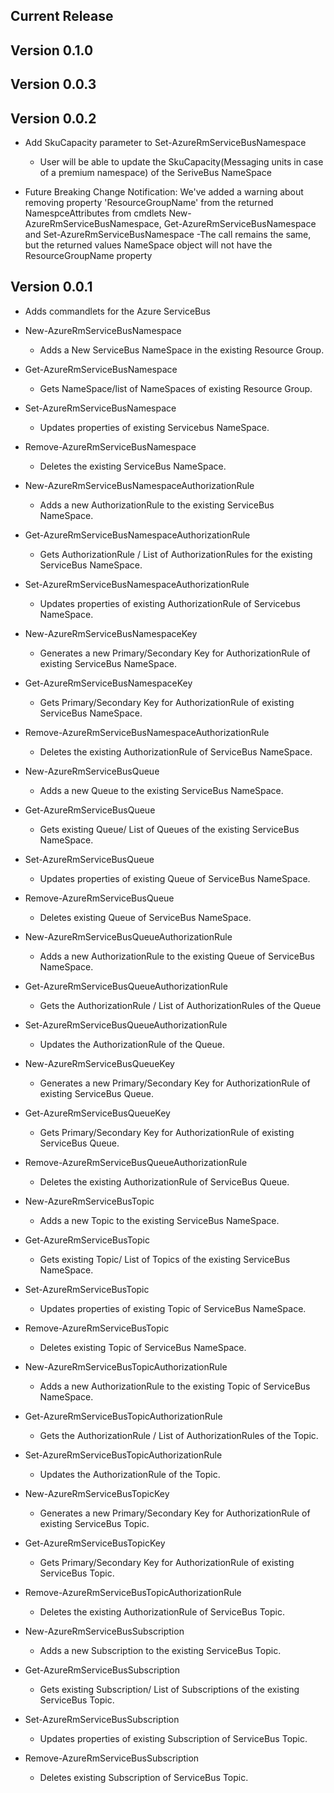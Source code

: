﻿<!--
    Please leave this section at the top of the change log.

    Changes for the current release should go under the section titled "Current Release", and should adhere to the following format:

    ## Current Release
    * Overview of change #1
        - Additional information about change #1
        - Added ServiceBus NameSpace, Queue, Topic and Subscription cmdlets #1
    * Overview of change #2
        - Additional information about change #2
        - Additional information about change #2
    * Overview of change #3
    * Overview of change #4
        - Additional information about change #4

    ## YYYY.MM.DD - Version X.Y.Z (Previous Release)
    * Overview of change #1
        - Additional information about change #1
-->
## Current Release

## Version 0.1.0

## Version 0.0.3

## Version 0.0.2
* Add SkuCapacity parameter to Set-AzureRmServiceBusNamespace
    - User will be able to update the SkuCapacity(Messaging units in case of a premium namespace) of the SeriveBus NameSpace

* Future Breaking Change Notification: We've added a warning about removing property 'ResourceGroupName' from the returned NamespceAttributes from cmdlets New-AzureRmServiceBusNamespace, Get-AzureRmServiceBusNamespace and Set-AzureRmServiceBusNamespace
    -The call remains the same, but the returned values NameSpace object will not have the ResourceGroupName property  

## Version 0.0.1

* Adds commandlets for the Azure ServiceBus
 - New-AzureRmServiceBusNamespace
   - Adds a New ServiceBus NameSpace in the existing Resource Group.

 - Get-AzureRmServiceBusNamespace
   - Gets NameSpace/list of NameSpaces of existing Resource Group.

 - Set-AzureRmServiceBusNamespace
   - Updates properties of existing Servicebus NameSpace.

 - Remove-AzureRmServiceBusNamespace
   - Deletes the existing ServiceBus NameSpace.

 - New-AzureRmServiceBusNamespaceAuthorizationRule
   - Adds a new AuthorizationRule to the existing ServiceBus NameSpace.

 - Get-AzureRmServiceBusNamespaceAuthorizationRule
   - Gets AuthorizationRule / List of AuthorizationRules for the existing ServiceBus NameSpace.

 - Set-AzureRmServiceBusNamespaceAuthorizationRule
   - Updates properties of existing AuthorizationRule of Servicebus NameSpace.

 - New-AzureRmServiceBusNamespaceKey
   - Generates a new Primary/Secondary Key for AuthorizationRule of existing ServiceBus NameSpace.

 - Get-AzureRmServiceBusNamespaceKey
   - Gets Primary/Secondary Key for AuthorizationRule of existing ServiceBus NameSpace.
   
 - Remove-AzureRmServiceBusNamespaceAuthorizationRule
   - Deletes the existing AuthorizationRule of ServiceBus NameSpace.

 - New-AzureRmServiceBusQueue
   - Adds a new Queue to the existing ServiceBus NameSpace.

 - Get-AzureRmServiceBusQueue
   - Gets existing Queue/ List of Queues of the existing ServiceBus NameSpace.

 - Set-AzureRmServiceBusQueue
   - Updates properties of existing Queue of ServiceBus NameSpace.

 - Remove-AzureRmServiceBusQueue
   - Deletes existing Queue of ServiceBus NameSpace.

 - New-AzureRmServiceBusQueueAuthorizationRule
   - Adds a new AuthorizationRule to the existing Queue of ServiceBus NameSpace.

 - Get-AzureRmServiceBusQueueAuthorizationRule
   - Gets the AuthorizationRule / List of AuthorizationRules of the Queue 
   
 - Set-AzureRmServiceBusQueueAuthorizationRule
   - Updates the AuthorizationRule of the Queue.

 - New-AzureRmServiceBusQueueKey
   - Generates a new Primary/Secondary Key for AuthorizationRule of existing ServiceBus Queue.

 - Get-AzureRmServiceBusQueueKey
   - Gets Primary/Secondary Key for AuthorizationRule of existing ServiceBus Queue.

 - Remove-AzureRmServiceBusQueueAuthorizationRule
   - Deletes the existing AuthorizationRule of ServiceBus Queue.

 - New-AzureRmServiceBusTopic
   - Adds a new Topic to the existing ServiceBus NameSpace.

 - Get-AzureRmServiceBusTopic
   - Gets existing Topic/ List of Topics of the existing ServiceBus NameSpace.

 - Set-AzureRmServiceBusTopic
   - Updates properties of existing Topic of ServiceBus NameSpace.

 - Remove-AzureRmServiceBusTopic
   - Deletes existing Topic of ServiceBus NameSpace.

 - New-AzureRmServiceBusTopicAuthorizationRule
   - Adds a new AuthorizationRule to the existing Topic of ServiceBus NameSpace.

 - Get-AzureRmServiceBusTopicAuthorizationRule
   - Gets the AuthorizationRule / List of AuthorizationRules of the Topic.
   
 - Set-AzureRmServiceBusTopicAuthorizationRule
   - Updates the AuthorizationRule of the Topic.

 - New-AzureRmServiceBusTopicKey
   - Generates a new Primary/Secondary Key for AuthorizationRule of existing ServiceBus Topic.

 - Get-AzureRmServiceBusTopicKey
   - Gets Primary/Secondary Key for AuthorizationRule of existing ServiceBus Topic.

 - Remove-AzureRmServiceBusTopicAuthorizationRule
   - Deletes the existing AuthorizationRule of ServiceBus Topic.
   
 - New-AzureRmServiceBusSubscription
   - Adds a new Subscription to the existing ServiceBus Topic.

 - Get-AzureRmServiceBusSubscription
   - Gets existing Subscription/ List of Subscriptions of the existing ServiceBus Topic.

 - Set-AzureRmServiceBusSubscription
   - Updates properties of existing Subscription of ServiceBus Topic.

 - Remove-AzureRmServiceBusSubscription
   - Deletes existing Subscription of ServiceBus Topic.